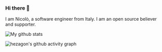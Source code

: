 ### Hi there 👋

I am Nicolò, a software engineer from Italy. I am an open source believer and supporter.

![My github stats](https://github-readme-streak-stats.herokuapp.com/?user=nicoloboschi)
</br>



![hezagon's github activity graph](https://activity-graph.herokuapp.com/graph?username=nicoloboschi&theme=react-dark)
